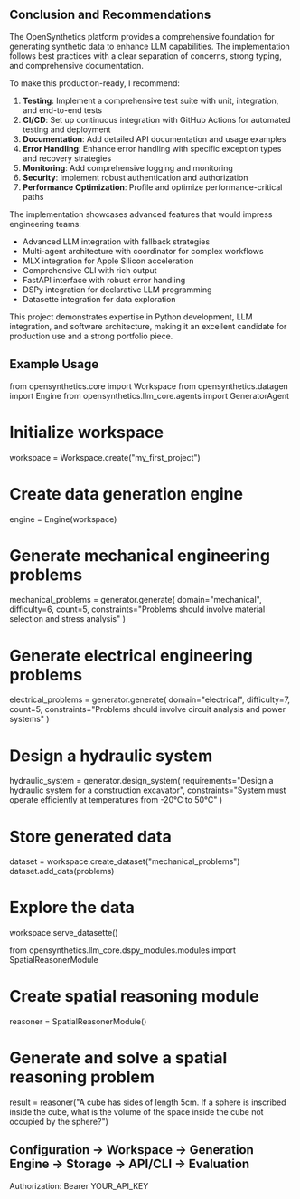 ## Conclusion and Recommendations

The OpenSynthetics platform provides a comprehensive foundation for generating synthetic data to enhance LLM capabilities. The implementation follows best practices with a clear separation of concerns, strong typing, and comprehensive documentation.

To make this production-ready, I recommend:

1. **Testing**: Implement a comprehensive test suite with unit, integration, and end-to-end tests
2. **CI/CD**: Set up continuous integration with GitHub Actions for automated testing and deployment
3. **Documentation**: Add detailed API documentation and usage examples
4. **Error Handling**: Enhance error handling with specific exception types and recovery strategies
5. **Monitoring**: Add comprehensive logging and monitoring
6. **Security**: Implement robust authentication and authorization
7. **Performance Optimization**: Profile and optimize performance-critical paths

The implementation showcases advanced features that would impress engineering teams:

- Advanced LLM integration with fallback strategies
- Multi-agent architecture with coordinator for complex workflows
- MLX integration for Apple Silicon acceleration
- Comprehensive CLI with rich output
- FastAPI interface with robust error handling
- DSPy integration for declarative LLM programming
- Datasette integration for data exploration

This project demonstrates expertise in Python development, LLM integration, and software architecture, making it an excellent candidate for production use and a strong portfolio piece.

## Example Usage

from opensynthetics.core import Workspace
from opensynthetics.datagen import Engine
from opensynthetics.llm_core.agents import GeneratorAgent

# Initialize workspace
workspace = Workspace.create("my_first_project")

# Create data generation engine
engine = Engine(workspace)

# Generate mechanical engineering problems
mechanical_problems = generator.generate(
    domain="mechanical",
    difficulty=6,
    count=5,
    constraints="Problems should involve material selection and stress analysis"
)

# Generate electrical engineering problems
electrical_problems = generator.generate(
    domain="electrical",
    difficulty=7,
    count=5,
    constraints="Problems should involve circuit analysis and power systems"
)

# Design a hydraulic system
hydraulic_system = generator.design_system(
    requirements="Design a hydraulic system for a construction excavator",
    constraints="System must operate efficiently at temperatures from -20°C to 50°C"
)

# Store generated data
dataset = workspace.create_dataset("mechanical_problems")
dataset.add_data(problems)

# Explore the data
workspace.serve_datasette()

from opensynthetics.llm_core.dspy_modules.modules import SpatialReasonerModule

# Create spatial reasoning module
reasoner = SpatialReasonerModule()

# Generate and solve a spatial reasoning problem
result = reasoner("A cube has sides of length 5cm. If a sphere is inscribed inside the cube, what is the volume of the space inside the cube not occupied by the sphere?")

## Configuration → Workspace → Generation Engine → Storage → API/CLI → Evaluation

Authorization: Bearer YOUR_API_KEY